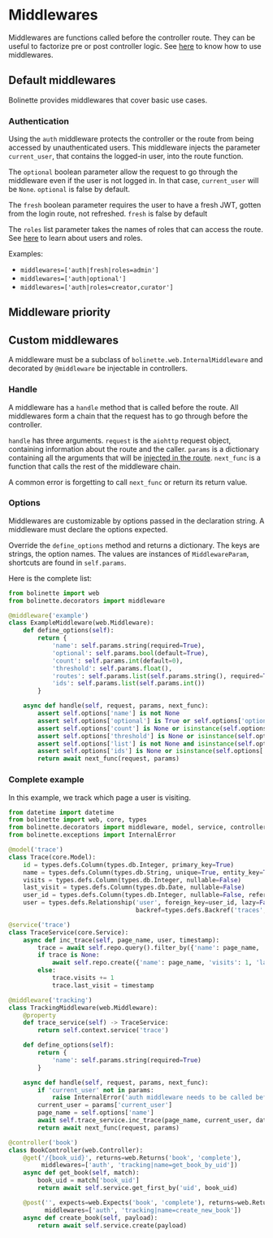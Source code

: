 # Middlewares

Middlewares are functions called before the controller route.
They can be useful to factorize pre or post controller logic.
See [here](./controllers.md#using-middlewares) to know how to use middlewares.

## Default middlewares

Bolinette provides middlewares that cover basic use cases.

### Authentication

Using the `auth` middleware protects the controller or the route from being accessed by unauthenticated users.
This middleware injects the parameter `current_user`, that contains the logged-in user, into the route function.

The `optional` boolean parameter allow the request to go through the middleware even if the user is not logged in.
In that case, `current_user` will be `None`.
`optional` is false by default.

The `fresh` boolean parameter requires the user to have a fresh JWT, gotten from the login route, not refreshed.
`fresh` is false by default

The `roles` list parameter takes the names of roles that can access the route.
See [here](./authentication.md) to learn about users and roles.

Examples:
- `middlewares=['auth|fresh|roles=admin']`
- `middlewares=['auth|optional']`
- `middlewares=['auth|roles=creator,curator']`

## Middleware priority

## Custom middlewares

A middleware must be a subclass of `bolinette.web.InternalMiddleware` and decorated by `@middleware` be injectable
in controllers.

### Handle

A middleware has a `handle` method that is called before the route.
All middlewares form a chain that the request has to go through before the controller.

`handle` has three arguments.
`request` is the `aiohttp` request object, containing information about the route and the caller.
`params` is a dictionary containing all the arguments that will be
[injected in the route](./controllers.md#injected-parameters).
`next_func` is a function that calls the rest of the middleware chain.

A common error is forgetting to call `next_func` or return its return value.

### Options

Middlewares are customizable by options passed in the declaration string.
A middleware must declare the options expected.

Override the `define_options` method and returns a dictionary.
The keys are strings, the option names.
The values are instances of `MiddlewareParam`, shortcuts are found in `self.params`.

Here is the complete list:

```python
from bolinette import web
from bolinette.decorators import middleware

@middleware('example')
class ExampleMiddleware(web.Middleware):
    def define_options(self):
        return {
            'name': self.params.string(required=True),
            'optional': self.params.bool(default=True),
            'count': self.params.int(default=0),
            'threshold': self.params.float(),
            'routes': self.params.list(self.params.string(), required=True),
            'ids': self.params.list(self.params.int())
        }

    async def handle(self, request, params, next_func):
        assert self.options['name'] is not None
        assert self.options['optional'] is True or self.options['optional'] is False
        assert self.options['count'] is None or isinstance(self.options['count'], int)
        assert self.options['threshold'] is None or isinstance(self.options['threshold'], float)
        assert self.options['list'] is not None and isinstance(self.options['list'], list)
        assert self.options['ids'] is None or isinstance(self.options['ids'], list)
        return await next_func(request, params)
```

### Complete example

In this example, we track which page a user is visiting.

```python
from datetime import datetime
from bolinette import web, core, types
from bolinette.decorators import middleware, model, service, controller, get, post
from bolinette.exceptions import InternalError

@model('trace')
class Trace(core.Model):
    id = types.defs.Column(types.db.Integer, primary_key=True)
    name = types.defs.Column(types.db.String, unique=True, entity_key=True)
    visits = types.defs.Column(types.db.Integer, nullable=False)
    last_visit = types.defs.Column(types.db.Date, nullable=False)
    user_id = types.defs.Column(types.db.Integer, nullable=False, reference=types.defs.Reference('user', 'id'))
    user = types.defs.Relationship('user', foreign_key=user_id, lazy=False,
                                   backref=types.defs.Backref('traces', lazy=True))

@service('trace')
class TraceService(core.Service):
    async def inc_trace(self, page_name, user, timestamp):
        trace = await self.repo.query().filter_by({'name': page_name, 'user_id': user.id}).first()
        if trace is None:
            await self.repo.create({'name': page_name, 'visits': 1, 'last_visit': timestamp, 'user': user})
        else:
            trace.visits += 1
            trace.last_visit = timestamp

@middleware('tracking')
class TrackingMiddleware(web.Middleware):
    @property
    def trace_service(self) -> TraceService:
        return self.context.service('trace')

    def define_options(self):
        return {
            'name': self.params.string(required=True)
        }

    async def handle(self, request, params, next_func):
        if 'current_user' not in params:
            raise InternalError('auth middleware needs to be called before tracking middleware')
        current_user = params['current_user']
        page_name = self.options['name']
        await self.trace_service.inc_trace(page_name, current_user, datetime.utcnow())
        return await next_func(request, params)

@controller('book')
class BookController(web.Controller):
    @get('/{book_uid}', returns=web.Returns('book', 'complete'),
         middlewares=['auth', 'tracking|name=get_book_by_uid'])
    async def get_book(self, match):
        book_uid = match['book_uid']
        return await self.service.get_first_by('uid', book_uid)

    @post('', expects=web.Expects('book', 'complete'), returns=web.Returns('book'),
          middlewares=['auth', 'tracking|name=create_new_book'])
    async def create_book(self, payload):
        return await self.service.create(payload)
```
